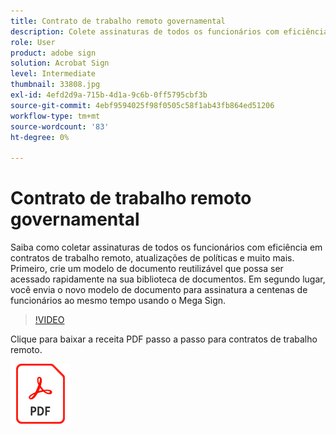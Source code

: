 ```yaml
---
title: Contrato de trabalho remoto governamental
description: Colete assinaturas de todos os funcionários com eficiência em contratos de trabalho remoto, atualizações de políticas e muito mais
role: User
product: adobe sign
solution: Acrobat Sign
level: Intermediate
thumbnail: 33808.jpg
exl-id: 4efd2d9a-715b-4d1a-9c6b-0ff5795cbf3b
source-git-commit: 4ebf9594025f98f0505c58f1ab43fb864ed51206
workflow-type: tm+mt
source-wordcount: '83'
ht-degree: 0%

---
```


# Contrato de trabalho remoto governamental

Saiba como coletar assinaturas de todos os funcionários com eficiência em contratos de trabalho remoto, atualizações de políticas e muito mais. Primeiro, crie um modelo de documento reutilizável que possa ser acessado rapidamente na sua biblioteca de documentos. Em segundo lugar, você envia o novo modelo de documento para assinatura a centenas de funcionários ao mesmo tempo usando o Mega Sign.

>[!VIDEO](https://video.tv.adobe.com/v/33808?quality=12&learn=on&hidetitle=true)

Clique para baixar a receita PDF passo a passo para contratos de trabalho remoto.

[![Baixar a Receita PDF](../assets/acrobat_PDF_96.png)](../assets/UseCaseRecipe-EN-UsingMegaSign.pdf)
